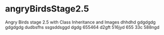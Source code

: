 # angryBirdsStage2.5
Angry Birds stage 2.5 with Class Inheritance and Images
dhhdhd
gdgdgdg
gdgdgdg
dudbsfhs
ssgsddsggd
dgdg
655464
d2gft
516jyd
655
33c
588ngd